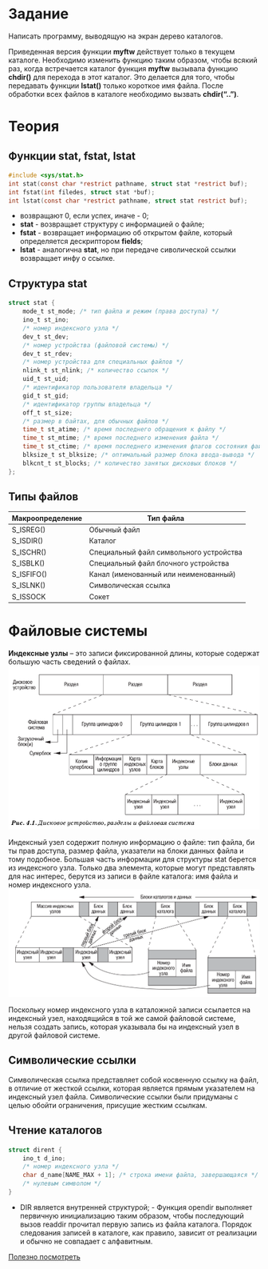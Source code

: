 # Задание

Написать программу, выводящую на экран дерево каталогов.

Приведенная версия функции **myftw** действует только в текущем каталоге. Необходимо изменить функцию таким образом, чтобы всякий раз, когда встречается каталог функция **myftw** вызывала функцию **chdir()** для перехода в этот каталог. Это делается для того, чтобы передавать функции **lstat()** только короткое имя файла. После обработки всех файлов в каталоге необходимо вызвать **chdir(“..”)**.

# Теория

## Функции stat, fstat, lstat
```c
#include <sys/stat.h>
int stat(const char *restrict pathname, struct stat *restrict buf);
int fstat(int filedes, struct stat *buf);
int lstat(const char *restrict pathname, struct stat restrict buf);
```
- возвращают 0, если успех, иначе - 0;
- **stat** - возвращает структуру с информацией о файле;
- **fstat** - возвращает информацию об открытом файле, который определяется дескриптором **fields**;
- **lstat** - аналогична **stat**, но при передаче сиволической ссылки возвращает инфу о ссылке.

## Структура stat
```c
struct stat {
    mode_t st_mode; /* тип файла и режим (права доступа) */
    ino_t st_ino;
    /* номер индексного узла */
    dev_t st_dev;
    /* номер устройства (файловой системы) */
    dev_t st_rdev;
    /* номер устройства для специальных файлов */
    nlink_t st_nlink; /* количество ссылок */
    uid_t st_uid;
    /* идентификатор пользователя владельца */
    gid_t st_gid;
    /* идентификатор группы владельца */
    off_t st_size;
    /* размер в байтах, для обычных файлов */
    time_t st_atime; /* время последнего обращения к файлу */
    time_t st_mtime; /* время последнего изменения файла */
    time_t st_ctime; /* время последнего изменения флагов состояния файла */
    blksize_t st_blksize; /* оптимальный размер блока ввода-вывода */
    blkcnt_t st_blocks; /* количество занятых дисковых блоков */
};
```

## Типы файлов
| Макроопределение | Тип файла |
|----------|----------|
|S_ISREG()|Обычный файл|
|S_ISDIR()|Каталог|
|S_ISCHR()|Специальный файл символьного устройства|
|S_ISBLK()|Специальный файл блочного устройства|
|S_ISFIFO()|Канал (именованный или неименованный)|
|S_ISLNK()|Символическая ссылка|
|S_ISSOCK|Сокет|

# Файловые системы
**Индексные узлы** – это записи фиксированной длины, которые содержат
большую часть сведений о файлах.
![Дисковое устройство, разделы и файловая система](img/pic1.png)

Индексный узел содержит полную информацию о файле: тип файла, би ты прав доступа, размер файла, указатели на блоки данных файла и тому подобное. Большая часть информации для структуры stat берется из индексного узла. Только два элемента, которые могут представлять для нас
интерес, берутся из записи в файле каталога: имя файла и номер индексного узла.
![](img/pic2.png)

Поскольку номер индексного узла в каталожной записи ссылается на индексный узел, находящийся в той же самой файловой системе, нельзя создать запись, которая указывала бы на индексный узел в другой файловой
системе.

## Символические ссылки
Символическая ссылка представляет собой косвенную ссылку на файл, в отличие от жесткой ссылки, которая является прямым указателем на индексный узел файла. Символические ссылки были придуманы с целью обойти
ограничения, присущие жестким ссылкам.

## Чтение каталогов
```c
struct dirent {
    ino_t d_ino;
    /* номер индексного узла */
    char d_name[NAME_MAX + 1]; /* строка имени файла, завершающаяся */
    /* нулевым символом */
}
```
- DIR является внутренней структурой; - Функция opendir выполняет
первичную инициализацию таким образом, чтобы последующий вызов readdir прочитал первую запись из файла каталога. Порядок следования записей в каталоге, как правило, зависит от реализации и обычно не совпадает с алфавитным.

[Полезно посмотреть](https://youtu.be/dWjo7HzRh1E?si=1ts7LfazbzTIR5p3)